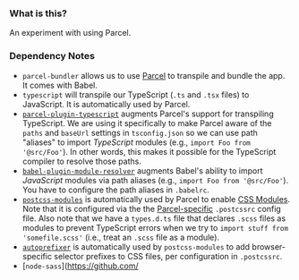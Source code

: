 ### What is this?

An experiment with using Parcel.

### Dependency Notes

 - `parcel-bundler` allows us to use [Parcel](https://parceljs.org) to transpile and bundle the app. It comes with Babel.
 - `typescript` will transpile our TypeScript (`.ts` and `.tsx` files) to JavaScript. It is automatically used by Parcel.
 - [`parcel-plugin-typescript`](https://github.com/fathyb/parcel-plugin-typescript) augments Parcel's support for transpiling TypeScript. We are using it specifically to make Parcel aware of the `paths` and `baseUrl` settings in `tsconfig.json` so we can use path "aliases" to import _TypeScript_ modules (e.g., `import Foo from '@src/Foo'`). In other words, this makes it possible for the TypeScript compiler to resolve those paths.
 - [`babel-plugin-module-resolver`](https://github.com/tleunen/babel-plugin-module-resolver#readme) augments Babel's ability to import _JavaScript_ modules via path aliases (e.g., `import Foo from '@src/Foo'`). You have to configure the path aliases in `.babelrc`.
 - [`postcss-modules`](https://github.com/css-modules/postcss-modules) is automatically used by Parcel to enable [CSS Modules](https://github.com/css-modules/css-modules). Note that it is configured via the the [Parcel-specific](https://en.parceljs.org/transforms.html#postcss) `.postcssrc` config file. Also note that we have a `types.d.ts` file that declares `.scss` files as modules to prevent TypeScript errors when we try to `import stuff from 'somefile.scss'` (i.e., treat an `.scss` file as a module).
 - [`autoprefixer`](https://github.com/postcss/autoprefixer) is automatically used by `postcss-modules` to add browser-specific selector prefixes to CSS files, per configuration in `.postcssrc`.
 - [`node-sass`](https://github.com/